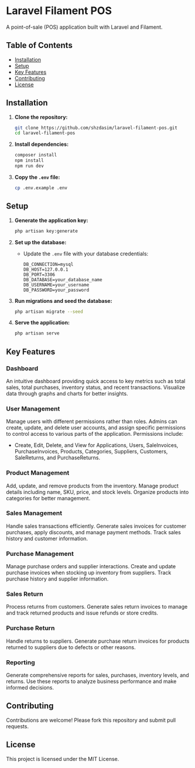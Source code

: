 # Laravel Filament POS

A point-of-sale (POS) application built with Laravel and Filament.

## Table of Contents
- [Installation](#installation)
- [Setup](#setup)
- [Key Features](#key-features)
- [Contributing](#contributing)
- [License](#license)

## Installation

1. **Clone the repository:**
    ```bash
    git clone https://github.com/shzdasim/laravel-filament-pos.git
    cd laravel-filament-pos
    ```

2. **Install dependencies:**
    ```bash
    composer install
    npm install
    npm run dev
    ```

3. **Copy the `.env` file:**
    ```bash
    cp .env.example .env
    ```

## Setup

1. **Generate the application key:**
    ```bash
    php artisan key:generate
    ```

2. **Set up the database:**
    - Update the `.env` file with your database credentials:
        ```plaintext
        DB_CONNECTION=mysql
        DB_HOST=127.0.0.1
        DB_PORT=3306
        DB_DATABASE=your_database_name
        DB_USERNAME=your_username
        DB_PASSWORD=your_password
        ```

3. **Run migrations and seed the database:**
    ```bash
    php artisan migrate --seed
    ```

4. **Serve the application:**
    ```bash
    php artisan serve
    ```

## Key Features

### Dashboard
An intuitive dashboard providing quick access to key metrics such as total sales, total purchases, inventory status, and recent transactions. Visualize data through graphs and charts for better insights.


### User Management
Manage users with different permissions rather than roles. Admins can create, update, and delete user accounts, and assign specific permissions to control access to various parts of the application. Permissions include:
- Create, Edit, Delete, and View for Applications, Users, SaleInvoices, PurchaseInvoices, Products, Categories, Suppliers, Customers, SaleReturns, and PurchaseReturns.

### Product Management
Add, update, and remove products from the inventory. Manage product details including name, SKU, price, and stock levels. Organize products into categories for better management.

### Sales Management
Handle sales transactions efficiently. Generate sales invoices for customer purchases, apply discounts, and manage payment methods. Track sales history and customer information.

### Purchase Management
Manage purchase orders and supplier interactions. Create and update purchase invoices when stocking up inventory from suppliers. Track purchase history and supplier information.

### Sales Return
Process returns from customers. Generate sales return invoices to manage and track returned products and issue refunds or store credits.

### Purchase Return
Handle returns to suppliers. Generate purchase return invoices for products returned to suppliers due to defects or other reasons.

### Reporting
Generate comprehensive reports for sales, purchases, inventory levels, and returns. Use these reports to analyze business performance and make informed decisions.


## Contributing

Contributions are welcome! Please fork this repository and submit pull requests.

## License

This project is licensed under the MIT License.
